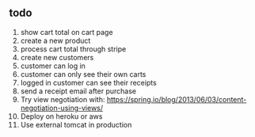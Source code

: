 todo
----

1. show cart total on cart page
2. create a new product
3. process cart total through stripe
4. create new customers
5. customer can log in
6. customer can only see their own carts
7. logged in customer can see their receipts
8. send a receipt email after purchase
9. Try view negotiation with: https://spring.io/blog/2013/06/03/content-negotiation-using-views/
10. Deploy on heroku or aws
11. Use external tomcat in production
